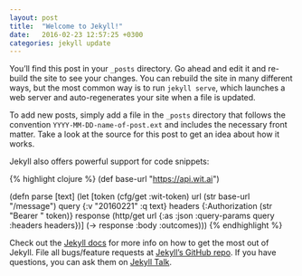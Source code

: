 ```yaml
---
layout: post
title:  "Welcome to Jekyll!"
date:   2016-02-23 12:57:25 +0300
categories: jekyll update
---
```

You’ll find this post in your `_posts` directory. Go ahead and edit it and re-build the site to see your changes. You can rebuild the site in many different ways, but the most common way is to run `jekyll serve`, which launches a web server and auto-regenerates your site when a file is updated.

To add new posts, simply add a file in the `_posts` directory that follows the convention `YYYY-MM-DD-name-of-post.ext` and includes the necessary front matter. Take a look at the source for this post to get an idea about how it works.

Jekyll also offers powerful support for code snippets:

{% highlight clojure %}
(def base-url "https://api.wit.ai")

(defn parse [text]
  (let [token (cfg/get :wit-token)
        url (str base-url "/message")
        query {:v "20160221"
               :q text}
        headers {:Authorization (str "Bearer " token)}
        response (http/get url {:as :json
                                :query-params query
                                :headers headers})]
    (-> response :body :outcomes)))
{% endhighlight %}

Check out the [Jekyll docs][jekyll-docs] for more info on how to get the most out of Jekyll. File all bugs/feature requests at [Jekyll’s GitHub repo][jekyll-gh]. If you have questions, you can ask them on [Jekyll Talk][jekyll-talk].

[jekyll-docs]: http://jekyllrb.com/docs/home
[jekyll-gh]:   https://github.com/jekyll/jekyll
[jekyll-talk]: https://talk.jekyllrb.com/

